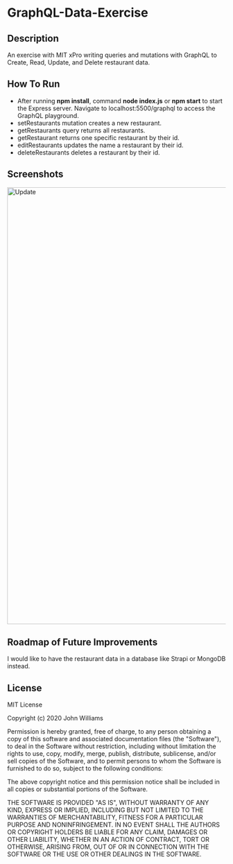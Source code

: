 # GraphQL-Data-Exercise

## Description 

An exercise with MIT xPro writing queries and mutations with GraphQL to Create, Read, Update, and Delete restaurant data.

## How To Run

- After running **npm install**, command **node index.js** or **npm start** to start the Express server. Navigate to localhost:5500/graphql to access the GraphQL playground.
- setRestaurants mutation creates a new restaurant. 
- getRestaurants query returns all restaurants.
- getRestaurant returns one specific restaurant by their id.
- editRestaurants updates the name a restaurant by their id. 
- deleteRestaurants deletes a restaurant by their id. 

## Screenshots 

<img width="1679" height="1008" alt="Update" src="https://github.com/user-attachments/assets/d40600e3-4af8-4676-ab71-a38427303e4a" />

## Roadmap of Future Improvements

I would like to have the restaurant data in a database like Strapi or MongoDB instead.

## License

MIT License

Copyright (c) 2020 John Williams

Permission is hereby granted, free of charge, to any person obtaining a copy
of this software and associated documentation files (the "Software"), to deal
in the Software without restriction, including without limitation the rights
to use, copy, modify, merge, publish, distribute, sublicense, and/or sell
copies of the Software, and to permit persons to whom the Software is
furnished to do so, subject to the following conditions:

The above copyright notice and this permission notice shall be included in all
copies or substantial portions of the Software.

THE SOFTWARE IS PROVIDED "AS IS", WITHOUT WARRANTY OF ANY KIND, EXPRESS OR
IMPLIED, INCLUDING BUT NOT LIMITED TO THE WARRANTIES OF MERCHANTABILITY,
FITNESS FOR A PARTICULAR PURPOSE AND NONINFRINGEMENT. IN NO EVENT SHALL THE
AUTHORS OR COPYRIGHT HOLDERS BE LIABLE FOR ANY CLAIM, DAMAGES OR OTHER
LIABILITY, WHETHER IN AN ACTION OF CONTRACT, TORT OR OTHERWISE, ARISING FROM,
OUT OF OR IN CONNECTION WITH THE SOFTWARE OR THE USE OR OTHER DEALINGS IN THE
SOFTWARE.
